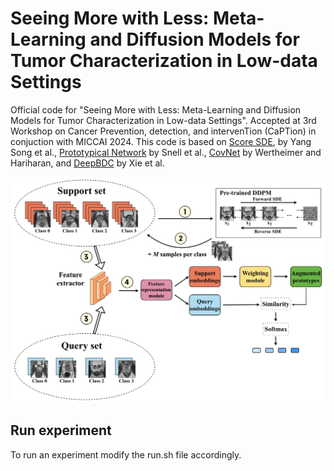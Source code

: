 # Seeing More with Less: Meta-Learning and Diffusion Models for Tumor Characterization in Low-data Settings 
Official code for "Seeing More with Less: Meta-Learning and Diffusion Models for Tumor Characterization in Low-data Settings". Accepted at 3rd Workshop on Cancer Prevention, detection, and intervenTion (CaPTion) in conjuction with MICCAI 2024. This code is based on [Score SDE](https://openreview.net/forum?id=PxTIG12RRHS), by Yang Song et al., [Prototypical Network](https://papers.nips.cc/paper_files/paper/2017/hash/cb8da6767461f2812ae4290eac7cbc42-Abstract.html) by Snell et al., [CovNet](https://openaccess.thecvf.com/content_CVPR_2019/papers/Wertheimer_Few-Shot_Learning_With_Localization_in_Realistic_Settings_CVPR_2019_paper.pdf) by Wertheimer and Hariharan, and [DeepBDC](https://openaccess.thecvf.com/content/CVPR2022/papers/Xie_Joint_Distribution_Matters_Deep_Brownian_Distance_Covariance_for_Few-Shot_Classification_CVPR_2022_paper.pdf) by Xie et al.

![proposal](./proposal.png)

## Run experiment 
To run an experiment modify the run.sh file accordingly.
